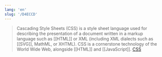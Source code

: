```yaml
---
lang: 'en'
slug: '/D4ECCD'
---
```


> Cascading Style Sheets (CSS) is a style sheet language used for describing the presentation of a document written in a markup language such as [[HTML]] or XML (including XML dialects such as [[SVG]], MathML, or XHTML). CSS is a cornerstone technology of the World Wide Web, alongside [[HTML]] and [[JavaScript]]. [CSS](https://en.wikipedia.org/wiki/CSS)
